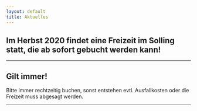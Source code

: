 ```yaml
---
layout: default
title: Aktuelles
---
```


## Im Herbst 2020 findet eine Freizeit im Solling statt, die ab sofort gebucht werden kann!

-------------------------------------------------------------------------------------------------------------------------

## Gilt immer!

Bitte immer rechtzeitig buchen, sonst entstehen evtl.
Ausfallkosten oder die Freizeit muss abgesagt werden.

--------------------------------------------------------
